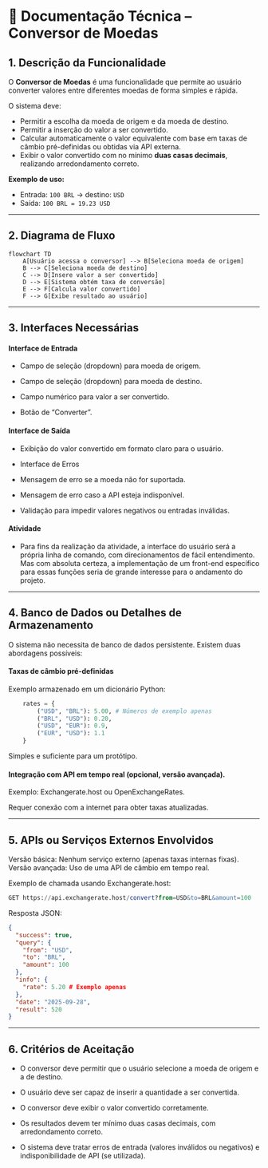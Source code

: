 # 📄 Documentação Técnica – Conversor de Moedas

## 1. Descrição da Funcionalidade
O **Conversor de Moedas** é uma funcionalidade que permite ao usuário converter valores entre diferentes moedas de forma simples e rápida.  

O sistema deve:  
- Permitir a escolha da moeda de origem e da moeda de destino.  
- Permitir a inserção do valor a ser convertido.  
- Calcular automaticamente o valor equivalente com base em taxas de câmbio pré-definidas ou obtidas via API externa.  
- Exibir o valor convertido com no mínimo **duas casas decimais**, realizando arredondamento correto.  

**Exemplo de uso:**  
- Entrada: `100 BRL` → destino: `USD`  
- Saída: `100 BRL = 19.23 USD`  

---

## 2. Diagrama de Fluxo

```mermaid
flowchart TD
    A[Usuário acessa o conversor] --> B[Seleciona moeda de origem]
    B --> C[Seleciona moeda de destino]
    C --> D[Insere valor a ser convertido]
    D --> E[Sistema obtém taxa de conversão]
    E --> F[Calcula valor convertido]
    F --> G[Exibe resultado ao usuário]
```

---
## 3. Interfaces Necessárias

#### Interface de Entrada

- Campo de seleção (dropdown) para moeda de origem.

- Campo de seleção (dropdown) para moeda de destino.

- Campo numérico para valor a ser convertido.

- Botão de “Converter”.

#### Interface de Saída

- Exibição do valor convertido em formato claro para o usuário.

- Interface de Erros

- Mensagem de erro se a moeda não for suportada.

- Mensagem de erro caso a API esteja indisponível.

- Validação para impedir valores negativos ou entradas inválidas.

#### Atividade

- Para fins da realização da atividade, a interface do usuário será a própria linha de comando, com direcionamentos de fácil entendimento. Mas com absoluta certeza, a implementação de um front-end específico para essas funções seria de grande interesse para o andamento do projeto.

---
## 4. Banco de Dados ou Detalhes de Armazenamento

O sistema não necessita de banco de dados persistente. Existem duas abordagens possíveis:
#### Taxas de câmbio pré-definidas

Exemplo armazenado em um dicionário Python:

```python
    rates = {
        ("USD", "BRL"): 5.00, # Números de exemplo apenas
        ("BRL", "USD"): 0.20,
        ("USD", "EUR"): 0.9,
        ("EUR", "USD"): 1.1
    }
```

Simples e suficiente para um protótipo.

#### Integração com API em tempo real (opcional, versão avançada).

Exemplo: Exchangerate.host ou OpenExchangeRates.

Requer conexão com a internet para obter taxas atualizadas.

---
## 5. APIs ou Serviços Externos Envolvidos

Versão básica: Nenhum serviço externo (apenas taxas internas fixas).
Versão avançada: Uso de uma API de câmbio em tempo real.

Exemplo de chamada usando Exchangerate.host:

```sql
GET https://api.exchangerate.host/convert?from=USD&to=BRL&amount=100
```

Resposta JSON:

```json
{
  "success": true,
  "query": {
    "from": "USD",
    "to": "BRL",
    "amount": 100
  },
  "info": {
    "rate": 5.20 # Exemplo apenas
  },
  "date": "2025-09-28",
  "result": 520
}
```

---
## 6. Critérios de Aceitação

- O conversor deve permitir que o usuário selecione a moeda de origem e a de destino.

- O usuário deve ser capaz de inserir a quantidade a ser convertida.

- O conversor deve exibir o valor convertido corretamente.

- Os resultados devem ter mínimo duas casas decimais, com arredondamento correto.

- O sistema deve tratar erros de entrada (valores inválidos ou negativos) e indisponibilidade de API (se utilizada).